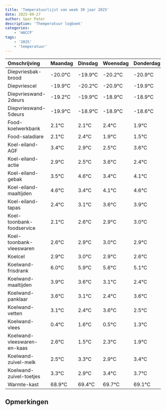 ```yaml
---
title: 'Temperatuurlijst van week 39 jaar 2025'
date: 2025-09-27
author: Spar Pater
description: 'Themperatuur logboek'
categories:
    - 'HACCP'
tags:
    - '2025'
    - 'temperatuur'
---
```

|Omschrijving|Maandag|Dinsdag|Woensdag|Donderdag|Vrijdag|Zaterdag|Zondag|
|:---|:---|:---|:---|:---|:---|:---|:---|
|Diepvriesbak-brood|-20.0°C|-19.9°C|-20.2°C|-20.9°C|-19.9°C|-19.9°C| |
|Diepvriescel|-19.9°C|-20.2°C|-20.9°C|-19.9°C|-19.9°C|-19.6°C| |
|Diepvrieswand-2deurs|-19.2°C|-19.9°C|-18.9°C|-18.9°C|-18.6°C|-19.1°C| |
|Diepvrieswand-5deurs|-19.9°C|-18.9°C|-18.9°C|-18.6°C|-19.1°C|-19.5°C| |
|Food-koelwerkbank|2.1°C|2.1°C|2.4°C|1.9°C|1.5°C|2.6°C| |
|Food-saladiare|2.1°C|2.4°C|1.9°C|1.5°C|2.6°C|1.4°C| |
|Koel-eiland-AGF|3.4°C|2.9°C|2.5°C|3.6°C|2.4°C|3.1°C| |
|Koel-eiland-actie|2.9°C|2.5°C|3.6°C|2.4°C|3.1°C|3.6°C| |
|Koel-eiland-gebak|3.5°C|4.6°C|3.4°C|4.1°C|4.6°C|4.9°C| |
|Koel-eiland-maaltijden|4.6°C|3.4°C|4.1°C|4.6°C|4.9°C|5.0°C| |
|Koel-eiland-tapas|2.4°C|3.1°C|3.6°C|3.9°C|4.0°C|3.9°C| |
|Koel-toonbank-foodservice|2.1°C|2.6°C|2.9°C|3.0°C|2.9°C|2.6°C| |
|Koel-toonbank-vleeswaren|2.6°C|2.9°C|3.0°C|2.9°C|2.6°C|2.1°C| |
|Koelcel|2.9°C|3.0°C|2.9°C|2.6°C|2.1°C|1.4°C| |
|Koelwand-frisdrank|6.0°C|5.9°C|5.6°C|5.1°C|4.4°C|5.6°C| |
|Koelwand-maaltijden|3.9°C|3.6°C|3.1°C|2.4°C|3.6°C|2.5°C| |
|Koelwand-panklaar|3.6°C|3.1°C|2.4°C|3.6°C|2.5°C|3.3°C| |
|Koelwand-vetten|3.1°C|2.4°C|3.6°C|2.5°C|3.3°C|2.9°C| |
|Koelwand-vlees|0.4°C|1.6°C|0.5°C|1.3°C|0.9°C|1.4°C| |
|Koelwand-vleeswaren-en-kaas|2.6°C|1.5°C|2.3°C|1.9°C|2.4°C|2.7°C| |
|Koelwand-zuivel-melk|2.5°C|3.3°C|2.9°C|3.4°C|3.7°C|3.1°C| |
|Koelwand-zuivel-toetjes|3.3°C|2.9°C|3.4°C|3.7°C|3.1°C|3.1°C| |
|Warmte-kast|68.9°C|69.4°C|69.7°C|69.1°C|69.1°C|68.9°C| |

## Opmerkingen


